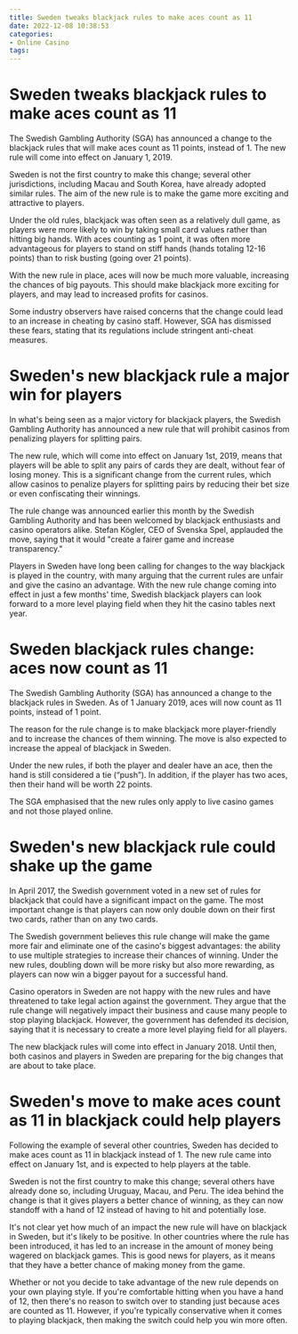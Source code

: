```yaml
---
title: Sweden tweaks blackjack rules to make aces count as 11
date: 2022-12-08 10:38:53
categories:
- Online Casino
tags:
---
```



#  Sweden tweaks blackjack rules to make aces count as 11

The Swedish Gambling Authority (SGA) has announced a change to the blackjack rules that will make aces count as 11 points, instead of 1. The new rule will come into effect on January 1, 2019.

Sweden is not the first country to make this change; several other jurisdictions, including Macau and South Korea, have already adopted similar rules. The aim of the new rule is to make the game more exciting and attractive to players.

Under the old rules, blackjack was often seen as a relatively dull game, as players were more likely to win by taking small card values rather than hitting big hands. With aces counting as 1 point, it was often more advantageous for players to stand on stiff hands (hands totaling 12-16 points) than to risk busting (going over 21 points).

With the new rule in place, aces will now be much more valuable, increasing the chances of big payouts. This should make blackjack more exciting for players, and may lead to increased profits for casinos.

Some industry observers have raised concerns that the change could lead to an increase in cheating by casino staff. However, SGA has dismissed these fears, stating that its regulations include stringent anti-cheat measures.

#  Sweden's new blackjack rule a major win for players

In what's being seen as a major victory for blackjack players, the Swedish Gambling Authority has announced a new rule that will prohibit casinos from penalizing players for splitting pairs.

The new rule, which will come into effect on January 1st, 2019, means that players will be able to split any pairs of cards they are dealt, without fear of losing money. This is a significant change from the current rules, which allow casinos to penalize players for splitting pairs by reducing their bet size or even confiscating their winnings.

The rule change was announced earlier this month by the Swedish Gambling Authority and has been welcomed by blackjack enthusiasts and casino operators alike. Stefan Kögler, CEO of Svenska Spel, applauded the move, saying that it would "create a fairer game and increase transparency."

Players in Sweden have long been calling for changes to the way blackjack is played in the country, with many arguing that the current rules are unfair and give the casino an advantage. With the new rule change coming into effect in just a few months' time, Swedish blackjack players can look forward to a more level playing field when they hit the casino tables next year.

#  Sweden blackjack rules change: aces now count as 11

The Swedish Gambling Authority (SGA) has announced a change to the blackjack rules in Sweden. As of 1 January 2019, aces will now count as 11 points, instead of 1 point.

The reason for the rule change is to make blackjack more player-friendly and to increase the chances of them winning. The move is also expected to increase the appeal of blackjack in Sweden.

Under the new rules, if both the player and dealer have an ace, then the hand is still considered a tie (“push”). In addition, if the player has two aces, then their hand will be worth 22 points.

The SGA emphasised that the new rules only apply to live casino games and not those played online.

#  Sweden's new blackjack rule could shake up the game

In April 2017, the Swedish government voted in a new set of rules for blackjack that could have a significant impact on the game. The most important change is that players can now only double down on their first two cards, rather than on any two cards.

The Swedish government believes this rule change will make the game more fair and eliminate one of the casino's biggest advantages: the ability to use multiple strategies to increase their chances of winning. Under the new rules, doubling down will be more risky but also more rewarding, as players can now win a bigger payout for a successful hand.

Casino operators in Sweden are not happy with the new rules and have threatened to take legal action against the government. They argue that the rule change will negatively impact their business and cause many people to stop playing blackjack. However, the government has defended its decision, saying that it is necessary to create a more level playing field for all players.

The new blackjack rules will come into effect in January 2018. Until then, both casinos and players in Sweden are preparing for the big changes that are about to take place.

#  Sweden's move to make aces count as 11 in blackjack could help players

Following the example of several other countries, Sweden has decided to make aces count as 11 in blackjack instead of 1. The new rule came into effect on January 1st, and is expected to help players at the table.

Sweden is not the first country to make this change; several others have already done so, including Uruguay, Macau, and Peru. The idea behind the change is that it gives players a better chance of winning, as they can now standoff with a hand of 12 instead of having to hit and potentially lose.

It's not clear yet how much of an impact the new rule will have on blackjack in Sweden, but it's likely to be positive. In other countries where the rule has been introduced, it has led to an increase in the amount of money being wagered on blackjack games. This is good news for players, as it means that they have a better chance of making money from the game.

Whether or not you decide to take advantage of the new rule depends on your own playing style. If you're comfortable hitting when you have a hand of 12, then there's no reason to switch over to standing just because aces are counted as 11. However, if you're typically conservative when it comes to playing blackjack, then making the switch could help you win more often.